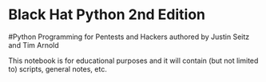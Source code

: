 # Black Hat Python 2nd Edition 
#Python Programming for Pentests and Hackers
authored by Justin Seitz and Tim Arnold

This notebook is for educational purposes and it will contain (but not limited to) scripts, general notes, etc.
